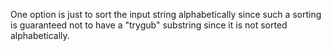 One option is just to sort the input string alphabetically since such a sorting is guaranteed not to have a "trygub" substring since it is not sorted alphabetically.
